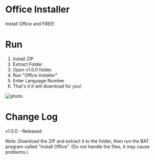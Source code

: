 # Office Installer

Install Office and FREE!

# Run
1. Install ZIP
2. Extract Folder
3. Open v1.0.0 folder.
4. Run "Office Installer"
5. Enter Language Number
6. That's it it will download for you!

![photo](https://user-images.githubusercontent.com/43515826/141777504-fa619406-8625-4b51-9491-b0df53abff4b.png)

# Change Log
 v1.0.0 - Released


Note: Download the ZIP and extract it to the folder, then run the BAT program called "Install Office". (Do not handle the files, it may cause problems.) 
